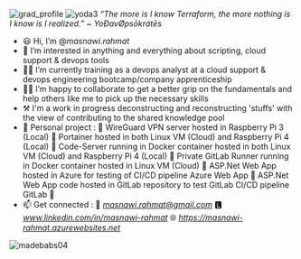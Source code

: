 ![grad_profile](https://user-images.githubusercontent.com/97861822/159736706-0b228932-b531-42d0-ad1a-a71a5d8756dc.gif)
![yoda3](https://user-images.githubusercontent.com/97861822/160243706-1ae39563-6376-45ee-b252-8ffb4cacdf90.gif) *“The more is I know Terraform, the more nothing is I know is I realized.”* ~ *YoĐavØpsōkrátēs*
- 😃 Hi, I’m @*masnawi.rahmat*
- 👀 I’m interested in anything and everything about scripting, cloud support & devops tools
- 👨‍💻 I’m currently training as a devops analyst at a cloud support & devops engineering bootcamp/company apprenticeship
- 🤝🏼 I’m happy to collaborate to get a better grip on the fundamentals and help others like me to pick up the necessary skills
- ⚒️ I'm a work in progress deconstructing and reconstructing 'stuffs' with the view of contributing to the shared knowledge pool
- 🧪 Personal project :
🔸 WireGuard VPN server hosted in Raspberry Pi 3 (Local)
🔸 Portainer hosted in both Linux VM (Cloud) and Raspberry Pi 4 (Local)
🔸 Code-Server running in Docker container hosted in both Linux VM (Cloud) and Raspberry Pi 4 (Local)
🔸 Private GitLab Runner running in Docker container hosted in Linux VM (Cloud)
🔸 ASP.Net Web App hosted in Azure for testing of CI/CD pipeline Azure Web App
🔸 ASP.Net Web App code hosted in GitLab repository to test GitLab CI/CD pipeline GitLab 🔸
- 📫 Get connected : 
📧 *masnawi.rahmat@gmail.com* 
🅻 *www.linkedin.com/in/masnawi-rahmat* 
🌐 *https://masnawi-rahmat.azurewebsites.net*
<!---
masnawi-rahmat/masnawi-rahmat is a ✨ special ✨ repository because its `README.md` (this file) appears on your GitHub profile.
You can click the Preview link to take a look at your changes.
--->
![madebabs04](https://user-images.githubusercontent.com/97861822/160972901-3117d2db-bfc9-41fc-9100-9f763a3469ed.png)
